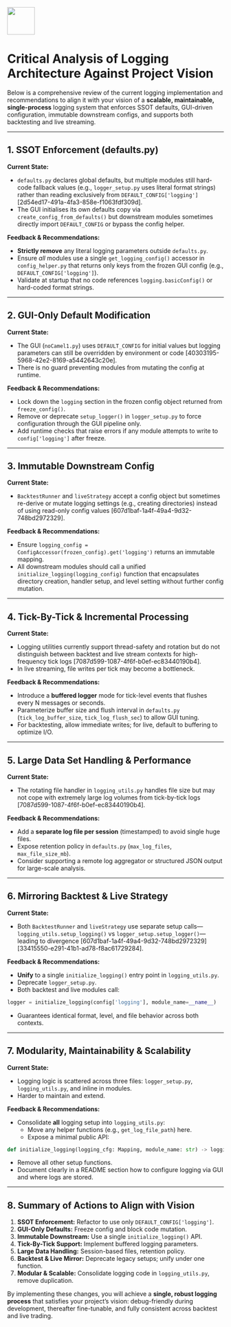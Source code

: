 <img src="https://r2cdn.perplexity.ai/pplx-full-logo-primary-dark%402x.png" style="height:64px;margin-right:32px"/>

# Critical Analysis of Logging Architecture Against Project Vision

Below is a comprehensive review of the current logging implementation and recommendations to align it with your vision of a **scalable, maintainable, single-process** logging system that enforces SSOT defaults, GUI-driven configuration, immutable downstream configs, and supports both backtesting and live streaming.

***

## 1. SSOT Enforcement (defaults.py)

**Current State:**

- `defaults.py` declares global defaults, but multiple modules still hard-code fallback values (e.g., `logger_setup.py` uses literal format strings) rather than reading exclusively from `DEFAULT_CONFIG['logging']` [2d54ed17-491a-4fa3-858e-f1063fdf309d].
- The GUI initialises its own defaults copy via `create_config_from_defaults()` but downstream modules sometimes directly import `DEFAULT_CONFIG` or bypass the config helper.

**Feedback \& Recommendations:**

- **Strictly remove** any literal logging parameters outside `defaults.py`.
- Ensure *all* modules use a single `get_logging_config()` accessor in `config_helper.py` that returns only keys from the frozen GUI config (e.g., `DEFAULT_CONFIG['logging']`).
- Validate at startup that no code references `logging.basicConfig()` or hard-coded format strings.

***

## 2. GUI-Only Default Modification

**Current State:**

- The GUI (`noCamel1.py`) uses `DEFAULT_CONFIG` for initial values but logging parameters can still be overridden by environment or code [40303195-5968-42e2-8169-a5442643c20e].
- There is no guard preventing modules from mutating the config at runtime.

**Feedback \& Recommendations:**

- Lock down the `logging` section in the frozen config object returned from `freeze_config()`.
- Remove or deprecate `setup_logger()` in `logger_setup.py` to force configuration through the GUI pipeline only.
- Add runtime checks that raise errors if any module attempts to write to `config['logging']` after freeze.

***

## 3. Immutable Downstream Config

**Current State:**

- `BacktestRunner` and `liveStrategy` accept a config object but sometimes re-derive or mutate logging settings (e.g., creating directories) instead of using read-only config values [607d1baf-1a4f-49a4-9d32-748bd2972329].

**Feedback \& Recommendations:**

- Ensure `logging_config = ConfigAccessor(frozen_config).get('logging')` returns an immutable mapping.
- All downstream modules should call a unified `initialize_logging(logging_config)` function that encapsulates directory creation, handler setup, and level setting without further config mutation.

***

## 4. Tick-By-Tick \& Incremental Processing

**Current State:**

- Logging utilities currently support thread-safety and rotation but do not distinguish between backtest and live stream contexts for high-frequency tick logs [7087d599-1087-4f6f-b0ef-ec83440190b4].
- In live streaming, file writes per tick may become a bottleneck.

**Feedback \& Recommendations:**

- Introduce a **buffered logger** mode for tick-level events that flushes every N messages or seconds.
- Parameterize buffer size and flush interval in `defaults.py` (`tick_log_buffer_size`, `tick_log_flush_sec`) to allow GUI tuning.
- For backtesting, allow immediate writes; for live, default to buffering to optimize I/O.

***

## 5. Large Data Set Handling \& Performance

**Current State:**

- The rotating file handler in `logging_utils.py` handles file size but may not cope with extremely large log volumes from tick-by-tick logs [7087d599-1087-4f6f-b0ef-ec83440190b4].

**Feedback \& Recommendations:**

- Add a **separate log file per session** (timestamped) to avoid single huge files.
- Expose retention policy in `defaults.py` (`max_log_files`, `max_file_size_mb`).
- Consider supporting a remote log aggregator or structured JSON output for large-scale analysis.

***

## 6. Mirroring Backtest \& Live Strategy

**Current State:**

- Both `BacktestRunner` and `liveStrategy` use separate setup calls—`logging_utils.setup_logging()` vs `logger_setup.setup_logger()`—leading to divergence [607d1baf-1a4f-49a4-9d32-748bd2972329][33415550-e291-41b1-ad78-f8ac61729284].

**Feedback \& Recommendations:**

- **Unify** to a single `initialize_logging()` entry point in `logging_utils.py`.
- Deprecate `logger_setup.py`.
- Both backtest and live modules call:

```python
logger = initialize_logging(config['logging'], module_name=__name__)
```

- Guarantees identical format, level, and file behavior across both contexts.

***

## 7. Modularity, Maintainability \& Scalability

**Current State:**

- Logging logic is scattered across three files: `logger_setup.py`, `logging_utils.py`, and inline in modules.
- Harder to maintain and extend.

**Feedback \& Recommendations:**

- Consolidate **all** logging setup into `logging_utils.py`:
    - Move any helper functions (e.g., `get_log_file_path`) here.
    - Expose a minimal public API:

```python
def initialize_logging(logging_cfg: Mapping, module_name: str) -> logging.Logger
```

- Remove all other setup functions.
- Document clearly in a README section how to configure logging via GUI and where logs are stored.

***

## 8. Summary of Actions to Align with Vision

1. **SSOT Enforcement:** Refactor to use only `DEFAULT_CONFIG['logging']`.
2. **GUI-Only Defaults:** Freeze config and block code mutation.
3. **Immutable Downstream:** Use a single `initialize_logging()` API.
4. **Tick-By-Tick Support:** Implement buffered logging parameters.
5. **Large Data Handling:** Session-based files, retention policy.
6. **Backtest \& Live Mirror:** Deprecate legacy setups; unify under one function.
7. **Modular \& Scalable:** Consolidate logging code in `logging_utils.py`, remove duplication.

By implementing these changes, you will achieve a **single, robust logging process** that satisfies your project’s vision: debug-friendly during development, thereafter fine-tunable, and fully consistent across backtest and live trading.

